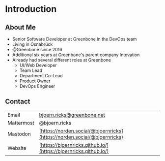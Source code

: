 # Introduction

## About Me

* Senior Software Developer at Greenbone in the DevOps team
* Living in Osnabrück
* @Greenbone since 2016
* Additional six years at Greenbone's parent company Intevation
* Already had several different roles at Greenbone
  * UI/Web Developer
  * Team Lead
  * Department Co-Lead
  * Product Owner
  * DevOps Engineer

## Contact

|            |                                                                          |
| ---------- | ------------------------------------------------------------------------ |
| Email      | <bjoern.ricks@greenbone.net>                                             |
| Mattermost | @bjoern.ricks                                                            |
| Mastodon   | [https://norden.social/@bjoernricks](https://norden.social/@bjoernricks) |
| Website    | [https://bjoernricks.github.io/](https://bjoernricks.github.io/)         |
